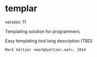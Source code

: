 templar
=======

version: 11

Templating solution for programmers

Easy templating tool long description (TBD)

	Mark Veltzer <mark@veltzer.net>, 2014
